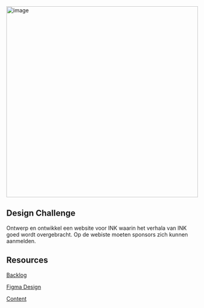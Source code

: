 <img width="500" alt="image" src="https://github.com/fdnd-agency/INK/assets/1061632/def21303-186d-41a8-b4da-da59c56cb907">

## Design Challenge

Ontwerp en ontwikkel een website voor INK waarin het verhala van INK goed wordt overgebracht. Op de webiste moeten sponsors zich kunnen aanmelden.

## Resources

[Backlog](...)

[Figma Design](https://www.figma.com/file/tb8gXmzX9G17gIXXVSXifw/INK-DIEGO%2FNANDITA%2FMILAN%2FRALPH?type=design&node-id=0%3A1&t=QpH4rPLnaaEkDbZE-1)  

[Content]()  
